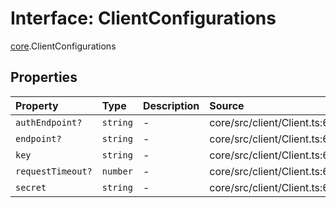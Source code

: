 # Interface: ClientConfigurations

[core](../index.md).ClientConfigurations

## Properties

| Property | Type | Description | Source |
| :------ | :------ | :------ | :------ |
| `authEndpoint?` | `string` | - | core/src/client/Client.ts:66 |
| `endpoint?` | `string` | - | core/src/client/Client.ts:65 |
| `key` | `string` | - | core/src/client/Client.ts:67 |
| `requestTimeout?` | `number` | - | core/src/client/Client.ts:69 |
| `secret` | `string` | - | core/src/client/Client.ts:68 |
